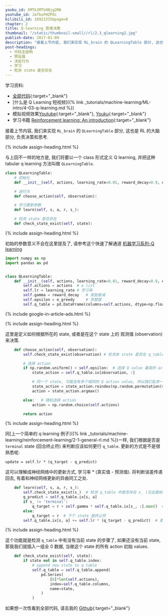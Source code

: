 ```yaml
---
youku_id: XMTk3MTU4Njg2MA
youtube_id: JafbuFHZPdc
bilibili_id: 16921335&page=8
chapter: 2
title: Q-learning 思维决策
thumbnail: "/static/thumbnail-small//rl/2.3_qlearning2.jpg"
publish-date: 2017-01-09
description: "接着上节内容, 我们来实现 RL_brain 的 QLearningTable 部分, 这也是 RL 的大脑部分, 负责决策和思考. 与上回不一样的地方是, 我们将要以一个 class 形式定义 Q learning, 并把这种 tabular q learning 方法叫做 QLearningTable"
post-headings:
  - 代码主结构
  - 预设值
  - 决定行为
  - 学习
  - 检测 state 是否存在
---
```



学习资料:
  * [全部代码](https://github.com/MorvanZhou/Reinforcement-learning-with-tensorflow/tree/master/contents/2_Q_Learning_maze){:target="_blank"}
  * [什么是 Q Learning 短视频]({% link _tutorials/machine-learning/ML-intro/4-03-q-learning.md %})
  * 模拟视频效果[Youtube](https://www.youtube.com/playlist?list=PLXO45tsB95cLYyEsEylpPvTY-8ErPt2O_){:target="_blank"}, [Youku](http://list.youku.com/albumlist/show/id_27485743){:target="_blank"}
  * 学习书籍 [Reinforcement learning: An introduction](http://ufal.mff.cuni.cz/~straka/courses/npfl114/2016/sutton-bookdraft2016sep.pdf){:target="_blank"}

接着上节内容, 我们来实现 `RL_brain` 的 `QLearningTable` 部分, 这也是 RL 的大脑部分, 负责决策和思考.


{% include assign-heading.html %}

与上回不一样的地方是, 我们将要以一个 class 形式定义 Q learning, 并把这种 tabular q learning 方法叫做 `QLearningTable`.

```python
class QLearningTable:
    # 初始化
    def __init__(self, actions, learning_rate=0.01, reward_decay=0.9, e_greedy=0.9):

    # 选行为
    def choose_action(self, observation):

    # 学习更新参数
    def learn(self, s, a, r, s_):

    # 检测 state 是否存在
    def check_state_exist(self, state):
```


{% include assign-heading.html %}

初始的参数意义不会在这里提及了, 请参考这个快速了解通道 [机器学习系列-Q learning](#)

```python
import numpy as np
import pandas as pd


class QLearningTable:
    def __init__(self, actions, learning_rate=0.01, reward_decay=0.9, e_greedy=0.9):
        self.actions = actions  # a list
        self.lr = learning_rate # 学习率
        self.gamma = reward_decay   # 奖励衰减
        self.epsilon = e_greedy     # 贪婪度
        self.q_table = pd.DataFrame(columns=self.actions, dtype=np.float64)   # 初始 q_table
```

{% include google-in-article-ads.html %}

{% include assign-heading.html %}

这里是定义如何根据所在的 state, 或者是在这个 state 上的 观测值 (observation) 来决策.

```python
    def choose_action(self, observation):
        self.check_state_exist(observation) # 检测本 state 是否在 q_table 中存在(见后面标题内容)

        # 选择 action
        if np.random.uniform() < self.epsilon:  # 选择 Q value 最高的 action
            state_action = self.q_table.ix[observation, :]

            # 同一个 state, 可能会有多个相同的 Q action value, 所以我们乱序一下
            state_action = state_action.reindex(np.random.permutation(state_action.index))
            action = state_action.argmax()

        else:   # 随机选择 action
            action = np.random.choice(self.actions)

        return action
```

{% include assign-heading.html %}

同[上一个简单的 q learning 例子]({% link _tutorials/machine-learning/reinforcement-learning/2-1-general-rl.md %})一样,
我们根据是否是 `terminal` state (回合终止符) 来判断应该如何更行 `q_table`. 更新的方式是不是很熟悉呢:

`update = self.lr * (q_target - q_predict)`

这可以理解成神经网络中的更新方式, 学习率 * (真实值 - 预测值). 将判断误差传递回去, 有着和神经网络更新的异曲同工之处.

```python
    def learn(self, s, a, r, s_):
        self.check_state_exist(s_)  # 检测 q_table 中是否存在 s_ (见后面标题内容)
        q_predict = self.q_table.ix[s, a]
        if s_ != 'terminal':
            q_target = r + self.gamma * self.q_table.ix[s_, :].max()  # 下个 state 不是 终止符
        else:
            q_target = r  # 下个 state 是终止符
        self.q_table.ix[s, a] += self.lr * (q_target - q_predict)  # 更新对应的 state-action 值
```

{% include assign-heading.html %}

这个功能就是检测 `q_table` 中有没有当前 state 的步骤了, 如果还没有当前 state, 那我我们就插入一组全 0 数据, 当做这个 state 的所有 action 初始 values.

```python
    def check_state_exist(self, state):
        if state not in self.q_table.index:
            # append new state to q table
            self.q_table = self.q_table.append(
                pd.Series(
                    [0]*len(self.actions),
                    index=self.q_table.columns,
                    name=state,
                )
            )
```

如果想一次性看到全部代码, 请去我的 [Github](https://github.com/MorvanZhou/Reinforcement-learning-with-tensorflow/tree/master/contents/2_Q_Learning_maze){:target="_blank"}
